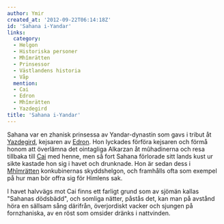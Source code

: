 ```yaml
---
author: Ymir
created_at: '2012-09-22T06:14:18Z'
id: 'Sahana i-Yandar'
links:
  category:
  - Helgon
  - Historiska personer
  - Mhîmrätten
  - Prinsessor
  - Västlandens historia
  - Våp
  mention:
  - Cai
  - Edron
  - Mhîmrätten
  - Yazdegird
title: 'Sahana i-Yandar'
---
```


Sahana var en zhanisk prinsessa av Yandar-dynastin som gavs i tribut åt [Yazdegird], kejsaren av
[Edron]. Hon lyckades förföra kejsaren och förmå honom att överlämna det ointagliga Alkarzan åt
mûhadinerna och resa tillbaka till [Cai] med henne, men så fort Sahana förlorade sitt lands kust ur
sikte kastade hon sig i havet och drunknade. Hon är sedan dess i [Mhîmrätten] konkubinernas
skyddshelgon, och framhålls ofta som exempel på hur man bör offra sig för Himlens sak.

I havet halvvägs mot Cai finns ett farligt grund som av sjömän kallas "Sahanas dödsbädd", och
somliga nätter, påstås det, kan man på avstånd höra en sällsam sång därifrån, överjordiskt vacker
och sjungen på fornzhaniska, av en röst som omsider dränks i nattvinden.

  [Yazdegird]: Yazdegird
  [Edron]: Edron
  [Cai]: Cai
  [Mhîmrätten]: Mhîmrätten